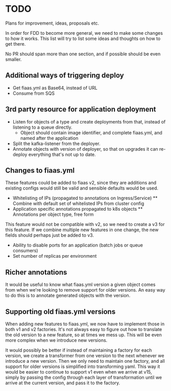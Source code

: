 TODO        
====

Plans for improvement, ideas, proposals etc.

In order for FDD to become more general, we need to make some changes to how it works. This list will try
to list some ideas and thoughts on how to get there.

No PR should span more than one section, and if possible should be even smaller.


Additional ways of triggering deploy
------------------------------------

* Get fiaas.yml as Base64, instead of URL
* Consume from SQS

3rd party resource for application deployment
---------------------------------------------

* Listen for objects of a type and create deployments from that, instead of listening to a queue directly.
    * Object should contain image identifier, and complete fiaas.yml, and named after the application
* Split the kafka-listener from the deployer.
* Annotate objects with version of deployer, so that on upgrades it can re-deploy everything that's not up
to date.

Changes to fiaas.yml
--------------------

These features could be added to fiaas v2, since they are additions and existing configs would still be valid and
sensible defaults would be used.

* Whitelisting of IPs (propagated to annotations on Ingress/Service)
** Combine with default set of whitelisted IPs from cluster config
* Application specific annotations propagated to k8s objects
** Annotations per object type, free form

This feature would not be compatible with v2, so we need to create a v3 for this feature. If we combine multiple new 
features in one change, the new fields should perhaps just be added to v3.

* Ability to disable ports for an application (batch jobs or queue consumers)
* Set number of replicas per environment

Richer annotations
------------------

It would be useful to know what fiaas.yml version a given object comes
from when we're looking to remove support for older versions.  An easy
way to do this is to annotate generated objects with the version.

Supporting old fiaas.yml versions
---------------------------------

When adding new features to fiaas.yml, we now have to implement those in both
v1 and v2 factories. It's not always easy to figure out how to translate the
old version to a new feature, so at times we mess up. This will be even more
complex when we introduce new versions.

It would possibly be better if instead of maintaining a factory for each version,
we create a transformer from one version to the next whenever we introduce
a new version. Then we only need to maintain one factory, and all support for
older versions is simplified into transforming yaml. This way it would be easier 
to continue to support v1 even when we arrive at v15, simply by passing the
config through each layer of transformation until we arrive at the current 
version, and pass it to the factory.
